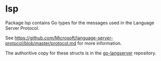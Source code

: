 # lsp

Package lsp contains Go types for the messages used in the Language Server
Protocol.

See
https://github.com/Microsoft/language-server-protocol/blob/master/protocol.md
for more information.

The authoritive copy for these structs is in the
[go-langserver](https://github.com/sourcegraph/go-langserver) repository.
